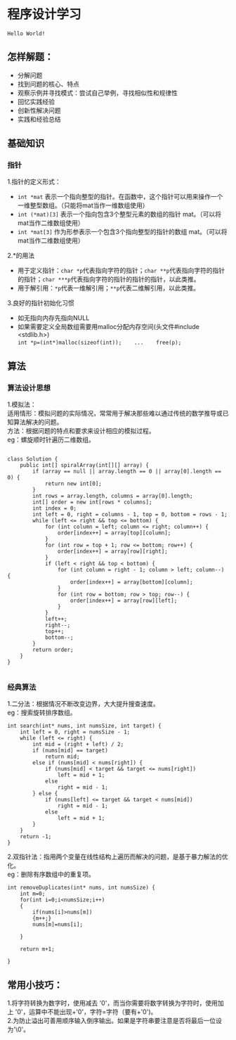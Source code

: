 # 程序设计学习

`Hello World!`


## 怎样解题：  
* 分解问题
* 找到问题的核心、特点      
* 观察示例并寻找模式：尝试自己举例，寻找相似性和规律性    
* 回忆实践经验      
* 创新性解决问题    
* 实践和经验总结


 
## 基础知识  


### 指针
1.指针的定义形式：    
* `int *mat` 表示一个指向整型的指针。在函数中，这个指针可以用来操作一个一维整型数组。（只能将mat当作一维数组使用）    
* `int (*mat)[3]` 表示一个指向包含3个整型元素的数组的指针 mat。（可以将mat当作二维数组使用）  
* `int *mat[3]` 作为形参表示一个包含3个指向整型的指针的数组 mat。（可以将mat当作二维数组使用）

2.*的用法  
* 用于定义指针：`char *p`代表指向字符的指针；`char **p`代表指向字符的指针的指针；`char ***p`代表指向字符的指针的指针的指针，以此类推。  
* 用于解引用：`*p`代表一维解引用；`**p`代表二维解引用，以此类推。


3.良好的指针初始化习惯  
* 如无指向内存先指向NULL  
* 如果需要定义全局数组需要用malloc分配内存空间(头文件#include <stdlib.h>)   
      `int *p=(int*)malloc(sizeof(int));   
       ...   
       free(p);`



## 算法

### 算法设计思想

1.模拟法：  
适用情形：模拟问题的实际情况，常常用于解决那些难以通过传统的数学推导或已知算法解决的问题。  
方法：根据问题的特点和要求来设计相应的模拟过程。  
eg：螺旋顺时针遍历二维数组。 

```

class Solution {
    public int[] spiralArray(int[][] array) {
        if (array == null || array.length == 0 || array[0].length == 0) {
            return new int[0];
        }
        int rows = array.length, columns = array[0].length;
        int[] order = new int[rows * columns];
        int index = 0;
        int left = 0, right = columns - 1, top = 0, bottom = rows - 1;
        while (left <= right && top <= bottom) {
            for (int column = left; column <= right; column++) {
                order[index++] = array[top][column];
            }
            for (int row = top + 1; row <= bottom; row++) {
                order[index++] = array[row][right];
            }
            if (left < right && top < bottom) {
                for (int column = right - 1; column > left; column--) {
                    order[index++] = array[bottom][column];
                }
                for (int row = bottom; row > top; row--) {
                    order[index++] = array[row][left];
                }
            }
            left++;
            right--;
            top++;
            bottom--;
        }
        return order;
    }
}


```







### 经典算法

1.二分法：根据情况不断改变边界，大大提升搜查速度。     
eg：搜索旋转排序数组。  

```
int search(int* nums, int numsSize, int target) {
    int left = 0, right = numsSize - 1;
    while (left <= right) {
        int mid = (right + left) / 2;
        if (nums[mid] == target)
            return mid;
        else if (nums[mid] < nums[right]) {
            if (nums[mid] < target && target <= nums[right])
                left = mid + 1;
            else
                right = mid - 1;
        } else {
            if (nums[left] <= target && target < nums[mid])
                right = mid - 1;
            else
                left = mid + 1;
        }
    }
    return -1;
}

```






2.双指针法：指用两个变量在线性结构上遍历而解决的问题，是基于暴力解法的优化。  
eg：删除有序数组中的重复项。  
```
int removeDuplicates(int* nums, int numsSize) {
    int m=0;
    for(int i=0;i<numsSize;i++)
    {
        if(nums[i]>nums[m])
        {m++;}
        nums[m]=nums[i];
        
    }
    
    return m+1;
    
}

```







  ## 常用小技巧：  
1.将字符转换为数字时，使用减去 '0'，而当你需要将数字转换为字符时，使用加上 '0'，运算中不能出现+'0'，字符=字符（要有+'0')。  
2.为防止溢出可善用顺序输入倒序输出。如果是字符串要注意是否将最后一位设为'\0'。     


